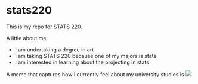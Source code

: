 # stats220
This is my repo for STATS 220. 

A little about me:

- I am undertaking a degree in art
- I am taking STATS 220 because one of my majors is stats
- I am interested in learning about the projecting in stats

A meme that captures how I currently feel about my university studies is ![](https://c.tenor.com/8druEACXtX8AAAAd/tenor.gif)
